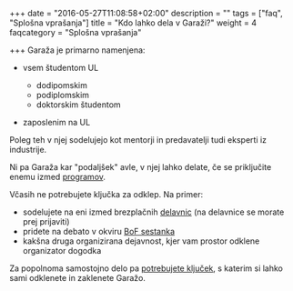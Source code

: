 +++
date = "2016-05-27T11:08:58+02:00"
description = ""
tags = ["faq", "Splošna vprašanja"]
title = "Kdo lahko dela v Garaži?"
weight = 4
faqcategory = "Splošna vprašanja"

+++
Garaža je primarno namenjena:

- vsem študentom UL

   - dodipomskim
   - podiplomskim
   - doktorskim študentom

- zaposlenim na UL

Poleg teh v njej sodelujejo kot mentorji in predavatelji tudi eksperti iz industrije.

Ni pa Garaža kar "podaljšek" avle, v njej lahko delate, če se priključite enemu izmed
[programov](/program/).

Včasih ne potrebujete ključka za odklep. Na primer:

- sodelujete na eni izmed brezplačnih [delavnic](/program/delavnice) (na delavnice se morate prej prijaviti)
- pridete na debato v okviru [BoF sestanka](/program/BoF-sestanki)
- kakšna druga organizirana dejavnost, kjer vam prostor odklene organizator dogodka

Za popolnoma samostojno delo pa [potrebujete ključek](/faq/general/dostop-do-garaze/), s katerim
si lahko sami odklenete in zaklenete Garažo.